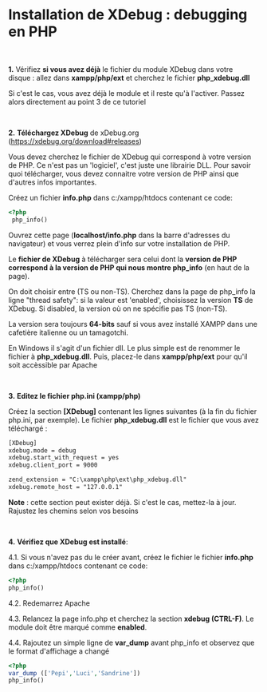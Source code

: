 **Installation de XDebug : debugging en PHP**
=============================================

<br>

**1.**  Vérifiez **si vous avez déjà** le fichier du module XDebug dans votre disque : allez dans **xampp/php/ext** et cherchez le fichier **php\_xdebug.dll**

 Si c'est le cas, vous avez déjà le module et il reste qu'à l'activer.
 Passez alors directement au point 3 de ce tutoriel

<br>

**2.** **Téléchargez XDebug** de xDebug.org (https://xdebug.org/download#releases)
   

Vous devez cherchez le fichier de XDebug qui correspond à votre version de PHP. Ce n'est pas un 'logiciel', c'est juste une librairie DLL. Pour savoir quoi télécharger, vous devez connaitre votre version de PHP ainsi que d'autres infos importantes.

Créez un fichier **info.php** dans c:/xampp/htdocs contenant ce code:
 
 
 ```php
 <?php
  php_info()
 
 ```
 
Ouvrez cette page (**localhost/info.php** dans la barre d'adresses du navigateur) et vous verrez plein d'info sur votre installation de PHP.

Le **fichier de XDebug** à télécharger sera celui dont la **version de PHP correspond à la version de PHP qui nous montre php_info** (en haut de la page). 

On doit choisir entre (TS ou non-TS). Cherchez dans la page de php_info la ligne "thread safety": si la valeur est 'enabled', choisissez la version **TS** de XDebug. Si disabled, la version où on ne spécifie pas TS (non-TS).

La version sera toujours **64-bits** sauf si vous avez installé XAMPP dans une cafetière italienne ou un tamagotchi.





 En Windows il s'agit d'un fichier dll. Le plus simple est de renommer le fichier à **php\_xdebug.dll**. Puis, placez-le dans **xampp/php/ext** pour qu'il soit accèssible par Apache

<br>

**3.** **Editez le fichier php.ini (xampp/php)**

 Créez la section **\[XDebug\]** contenant les lignes suivantes (à la fin du fichier php.ini, par exemple). Le fichier **php\_xdebug.dll** est le fichier que vous avez téléchargé :

```apache
[XDebug]
xdebug.mode = debug
xdebug.start_with_request = yes
xdebug.client_port = 9000

zend_extension = "C:\xampp\php\ext\php_xdebug.dll"
xdebug.remote_host = "127.0.0.1"
```
 **Note** : cette section peut exister déjà. Si c'est le cas, mettez-la à
 jour. Rajustez les chemins selon vos besoins

<br>

**4.**  **Vérifiez que XDebug est installé**:

4.1.  Si vous n'avez pas du le créer avant, créez le fichier le fichier **info.php** dans c:/xampp/htdocs contenant ce code:
  
 ```php
<?php
php_info()

 ```

4.2.  Redemarrez Apache

4.3.  Relancez la page info.php et cherchez la section **xdebug (CTRL-F)**. Le module doit être marqué comme **enabled**.

4.4. Rajoutez un simple ligne de **var_dump** avant php_info et observez que le format d'affichage a changé

```php
<?php
var_dump (['Pepi','Luci','Sandrine'])
php_info()
```
